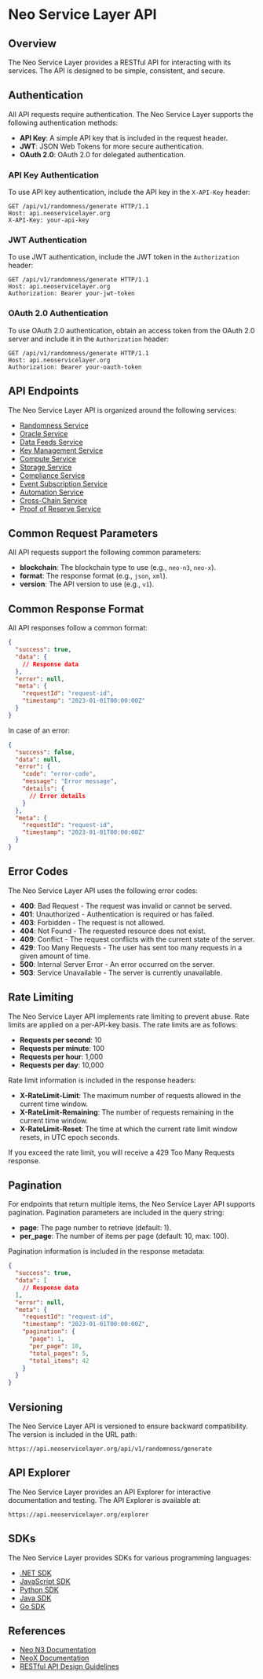 # Neo Service Layer API

## Overview

The Neo Service Layer provides a RESTful API for interacting with its services. The API is designed to be simple, consistent, and secure.

## Authentication

All API requests require authentication. The Neo Service Layer supports the following authentication methods:

- **API Key**: A simple API key that is included in the request header.
- **JWT**: JSON Web Tokens for more secure authentication.
- **OAuth 2.0**: OAuth 2.0 for delegated authentication.

### API Key Authentication

To use API key authentication, include the API key in the `X-API-Key` header:

```http
GET /api/v1/randomness/generate HTTP/1.1
Host: api.neoservicelayer.org
X-API-Key: your-api-key
```

### JWT Authentication

To use JWT authentication, include the JWT token in the `Authorization` header:

```http
GET /api/v1/randomness/generate HTTP/1.1
Host: api.neoservicelayer.org
Authorization: Bearer your-jwt-token
```

### OAuth 2.0 Authentication

To use OAuth 2.0 authentication, obtain an access token from the OAuth 2.0 server and include it in the `Authorization` header:

```http
GET /api/v1/randomness/generate HTTP/1.1
Host: api.neoservicelayer.org
Authorization: Bearer your-oauth-token
```

## API Endpoints

The Neo Service Layer API is organized around the following services:

- [Randomness Service](../services/randomness-service.md)
- [Oracle Service](../services/oracle-service.md)
- [Data Feeds Service](../services/data-feeds-service.md)
- [Key Management Service](../services/key-management-service.md)
- [Compute Service](../services/compute-service.md)
- [Storage Service](../services/storage-service.md)
- [Compliance Service](../services/compliance-service.md)
- [Event Subscription Service](../services/event-subscription-service.md)
- [Automation Service](../services/automation-service.md)
- [Cross-Chain Service](../services/cross-chain-service.md)
- [Proof of Reserve Service](../services/proof-of-reserve-service.md)

## Common Request Parameters

All API requests support the following common parameters:

- **blockchain**: The blockchain type to use (e.g., `neo-n3`, `neo-x`).
- **format**: The response format (e.g., `json`, `xml`).
- **version**: The API version to use (e.g., `v1`).

## Common Response Format

All API responses follow a common format:

```json
{
  "success": true,
  "data": {
    // Response data
  },
  "error": null,
  "meta": {
    "requestId": "request-id",
    "timestamp": "2023-01-01T00:00:00Z"
  }
}
```

In case of an error:

```json
{
  "success": false,
  "data": null,
  "error": {
    "code": "error-code",
    "message": "Error message",
    "details": {
      // Error details
    }
  },
  "meta": {
    "requestId": "request-id",
    "timestamp": "2023-01-01T00:00:00Z"
  }
}
```

## Error Codes

The Neo Service Layer API uses the following error codes:

- **400**: Bad Request - The request was invalid or cannot be served.
- **401**: Unauthorized - Authentication is required or has failed.
- **403**: Forbidden - The request is not allowed.
- **404**: Not Found - The requested resource does not exist.
- **409**: Conflict - The request conflicts with the current state of the server.
- **429**: Too Many Requests - The user has sent too many requests in a given amount of time.
- **500**: Internal Server Error - An error occurred on the server.
- **503**: Service Unavailable - The server is currently unavailable.

## Rate Limiting

The Neo Service Layer API implements rate limiting to prevent abuse. Rate limits are applied on a per-API-key basis. The rate limits are as follows:

- **Requests per second**: 10
- **Requests per minute**: 100
- **Requests per hour**: 1,000
- **Requests per day**: 10,000

Rate limit information is included in the response headers:

- **X-RateLimit-Limit**: The maximum number of requests allowed in the current time window.
- **X-RateLimit-Remaining**: The number of requests remaining in the current time window.
- **X-RateLimit-Reset**: The time at which the current rate limit window resets, in UTC epoch seconds.

If you exceed the rate limit, you will receive a 429 Too Many Requests response.

## Pagination

For endpoints that return multiple items, the Neo Service Layer API supports pagination. Pagination parameters are included in the query string:

- **page**: The page number to retrieve (default: 1).
- **per_page**: The number of items per page (default: 10, max: 100).

Pagination information is included in the response metadata:

```json
{
  "success": true,
  "data": [
    // Response data
  ],
  "error": null,
  "meta": {
    "requestId": "request-id",
    "timestamp": "2023-01-01T00:00:00Z",
    "pagination": {
      "page": 1,
      "per_page": 10,
      "total_pages": 5,
      "total_items": 42
    }
  }
}
```

## Versioning

The Neo Service Layer API is versioned to ensure backward compatibility. The version is included in the URL path:

```
https://api.neoservicelayer.org/api/v1/randomness/generate
```

## API Explorer

The Neo Service Layer provides an API Explorer for interactive documentation and testing. The API Explorer is available at:

```
https://api.neoservicelayer.org/explorer
```

## SDKs

The Neo Service Layer provides SDKs for various programming languages:

- [.NET SDK](https://github.com/neo-project/neo-service-layer-dotnet-sdk)
- [JavaScript SDK](https://github.com/neo-project/neo-service-layer-js-sdk)
- [Python SDK](https://github.com/neo-project/neo-service-layer-python-sdk)
- [Java SDK](https://github.com/neo-project/neo-service-layer-java-sdk)
- [Go SDK](https://github.com/neo-project/neo-service-layer-go-sdk)

## References

- [Neo N3 Documentation](https://docs.neo.org/)
- [NeoX Documentation](https://docs.neo.org/neox/)
- [RESTful API Design Guidelines](https://restfulapi.net/)
